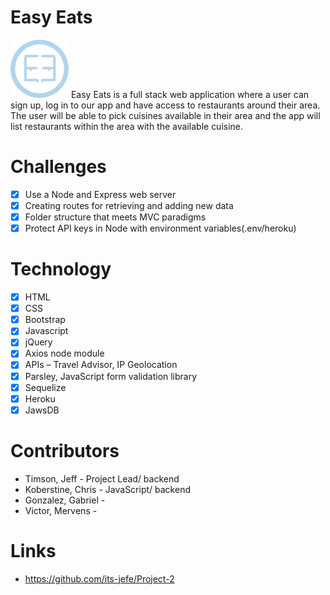 # Easy Eats
![Screenshot1](https://github.com/its-jefe/Project-2/blob/develop/public/assets/images/easyeats_logo.png)
Easy Eats is a full stack web application where a user can sign up, log in to our app and have access to restaurants around their area. The user will be able to pick cuisines available in their area and the app will list restaurants within the area with the available cuisine.

# Challenges 
- [x] Use a Node and Express web server
- [x] Creating routes for retrieving and adding new data
- [x] Folder structure that meets MVC paradigms
- [x] Protect API keys in Node with environment variables(.env/heroku)

# Technology
- [x] HTML
- [x] CSS
- [x] Bootstrap
- [x] Javascript
- [x] jQuery
- [x] Axios node module
- [x] APIs – Travel Advisor, IP Geolocation
- [x] Parsley, JavaScript form validation library
- [x] Sequelize
- [x] Heroku
- [x] JawsDB

# Contributors
- Timson, Jeff - Project Lead/ backend
- Koberstine, Chris - JavaScript/ backend
- Gonzalez, Gabriel -
- Victor, Mervens - 


# Links

- https://github.com/its-jefe/Project-2 
